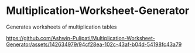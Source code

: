 # Multiplication-Worksheet-Generator
Generates worksheets of multiplication tables

https://github.com/Ashwin-Pulipati/Multiplication-Worksheet-Generator/assets/142634979/94cf28ea-102c-43af-b04d-54198fc43a79
